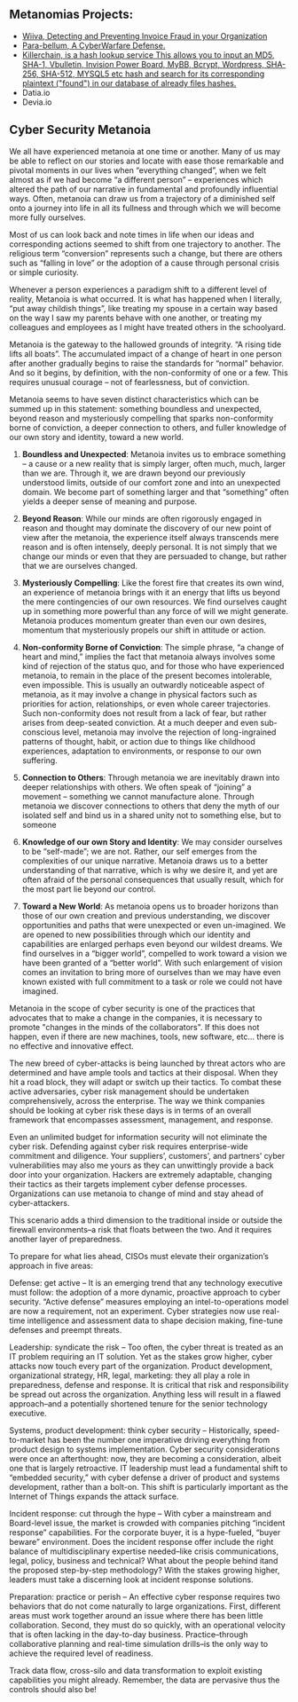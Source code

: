 ## Metanomias Projects:
- [Wiiva, Detecting and Preventing Invoice Fraud in your Organization](https://www.wiiva.com/)
- [Para-bellum, A CyberWarfare Defense.](https://www.para-bellum.io/) 
- [Killerchain, is a hash lookup service  This allows you to input an MD5, SHA-1, Vbulletin, Invision Power Board, MyBB, Bcrypt, Wordpress, SHA-256, SHA-512, MYSQL5 etc hash and search for its corresponding plaintext ("found") in our database of already files hashes.](https://www.killercha.in/)
- Datia.io
- Devia.io

## Cyber Security Metanoia

We all have experienced metanoia at one time or another. Many of us may be able to reflect on our stories and locate with ease those remarkable and pivotal moments in our lives when “everything changed”, when we felt almost as if we had become “a different person” – experiences which altered the path of our narrative in fundamental and profoundly influential ways. Often, metanoia can draw us from a trajectory of a diminished self onto a journey into life in all its fullness and through which we will become more fully ourselves.

Most of us can look back and note times in life when our ideas and corresponding actions seemed to shift from one trajectory to another. The religious term “conversion” represents such a change, but there are others such as “falling in love” or the adoption of a cause through personal crisis or simple curiosity.

Whenever a person experiences a paradigm shift to a different level of reality, Metanoia is what occurred. It is what has happened when I literally, “put away childish things”, like treating my spouse in a certain way based on the way I saw my parents behave with one another, or treating my colleagues and employees as I might have treated others in the schoolyard.

Metanoia is the gateway to the hallowed grounds of integrity. “A rising tide lifts all boats”. The accumulated impact of a change of heart in one person after another gradually begins to raise the standards for “normal” behavior. And so it begins, by definition, with the non-conformity of one or a few. This requires unusual courage – not of fearlessness, but of conviction.

Metanoia seems to have seven distinct characteristics which can be summed up in this statement: something boundless and unexpected, beyond reason and mysteriously compelling that sparks non-conformity borne of conviction, a deeper connection to others, and fuller knowledge of our own story and identity, toward a new world.

1.   **Boundless and Unexpected**: Metanoia invites us to embrace something – a cause or a new reality that is simply larger, often much, much, larger than we are. Through it, we are drawn beyond our previously understood limits, outside of our comfort zone and into an unexpected domain. We become part of something larger and that “something” often yields a deeper sense of meaning and purpose.

2.   **Beyond Reason**: While our minds are often rigorously engaged in reason and thought may dominate the discovery of our new point of view after the metanoia, the experience itself always transcends mere reason and is often intensely, deeply personal. It is not simply that we change our minds or even that they are persuaded to change, but rather that we are ourselves changed.

3.   **Mysteriously Compelling**: Like the forest fire that creates its own wind, an experience of metanoia brings with it an energy that lifts us beyond the mere contingencies of our own resources. We find ourselves caught up in something more powerful than any force of will we might generate. Metanoia produces momentum greater than even our own desires, momentum that mysteriously propels our shift in attitude or action.

4.   **Non-conformity Borne of Conviction**: The simple phrase, “a change of heart and mind,” implies the fact that metanoia always involves some kind of rejection of the status quo, and for those who have experienced metanoia, to remain in the place of the present becomes intolerable, even impossible. This is usually an outwardly noticeable aspect of metanoia, as it may involve a change in physical factors such as priorities for action, relationships, or even whole career trajectories. Such non-conformity does not result from a lack of fear, but rather arises from deep-seated conviction. At a much deeper and even sub-conscious level, metanoia may involve the rejection of long-ingrained patterns of thought, habit, or action due to things like childhood experiences, adaptation to environments, or response to our own suffering.

5.   **Connection to Others**: Through metanoia we are inevitably drawn into deeper relationships with others. We often speak of “joining” a movement – something we cannot manufacture alone. Through metanoia we discover connections to others that deny the myth of our isolated self and bind us in a shared unity not to something else, but to someone

6.   **Knowledge of our own Story and Identity**: We may consider ourselves to be “self-made”; we are not. Rather, our self emerges from the complexities of our unique narrative. Metanoia draws us to a better understanding of that narrative, which is why we desire it, and yet are often afraid of the personal consequences that usually result, which for the most part lie beyond our control.

7.   **Toward a New World**: As metanoia opens us to broader horizons than those of our own creation and previous understanding, we discover opportunities and paths that were unexpected or even un-imagined. We are opened to new possibilities through which our identity and capabilities are enlarged perhaps even beyond our wildest dreams. We find ourselves in a “bigger world”, compelled to work toward a vision we have been granted of a “better world”. With such enlargement of vision comes an invitation to bring more of ourselves than we may have even known existed with full commitment to a task or role we could not have imagined.

Metanoia in the scope of cyber security is one of the practices that advocates that to make a change in the companies, it is necessary to promote "changes in the minds of the collaborators". If this does not happen, even if there are new machines, tools, new software, etc... there is no effective and innovative effect.

The new breed of cyber-attacks is being launched by threat actors who are determined and have ample tools and tactics at their disposal. When they hit a road block, they will adapt or switch up their tactics. To combat these active adversaries, cyber risk management should be undertaken comprehensively, across the enterprise. The way we think companies should be looking at cyber risk these days is in terms of an overall framework that encompasses assessment, management, and response.

Even an unlimited budget for information security will not eliminate the cyber risk. Defending against cyber risk requires enterprise-wide commitment and diligence. Your suppliers’, customers’, and partners’ cyber vulnerabilities may also me yours as they can unwittingly provide a back door into your organization. Hackers are extremely adaptable, changing their tactics as their targets implement cyber defense processes. Organizations can use metanoia to change of mind and stay ahead of cyber-attackers.

This scenario adds a third dimension to the traditional inside or outside the firewall environments–a risk that floats between the two. And it requires another layer of preparedness.

To prepare for what lies ahead, CISOs must elevate their organization’s approach in five areas:

Defense: get active – It is an emerging trend that any technology executive must follow: the adoption of a more dynamic, proactive approach to cyber security. “Active defense” measures employing an intel-to-operations model are now a requirement, not an experiment. Cyber strategies now use real-time intelligence and assessment data to shape decision making, fine-tune defenses and preempt threats.

Leadership: syndicate the risk – Too often, the cyber threat is treated as an IT problem requiring an IT solution. Yet as the stakes grow higher, cyber attacks now touch every part of the organization. Product development, organizational strategy, HR, legal, marketing: they all play a role in preparedness, defense and response. It is critical that risk and responsibility be spread out across the organization. Anything less will result in a flawed approach–and a potentially shortened tenure for the senior technology executive.

Systems, product development: think cyber security – Historically, speed-to-market has been the number one imperative driving everything from product design to systems implementation. Cyber security considerations were once an afterthought: now, they are becoming a consideration, albeit one that is largely retroactive. IT leadership must lead a fundamental shift to “embedded security,” with cyber defense a driver of product and systems development, rather than a bolt-on. This shift is particularly important as the Internet of Things expands the attack surface.

Incident response: cut through the hype – With cyber a mainstream and Board-level issue, the market is crowded with companies pitching “incident response” capabilities. For the corporate buyer, it is a hype-fueled, “buyer beware” environment. Does the incident response offer include the right balance of multidisciplinary expertise needed–like crisis communications, legal, policy, business and technical? What about the people behind itand the proposed step-by-step methodology? With the stakes growing higher, leaders must take a discerning look at incident response solutions.

Preparation: practice or perish – An effective cyber response requires two behaviors that do not come naturally to large organizations. First, different areas must work together around an issue where there has been little collaboration. Second, they must do so quickly, with an operational velocity that is often lacking in the day-to-day business. Practice–through collaborative planning and real-time simulation drills–is the only way to achieve the required level of readiness. 

Track data flow, cross-silo and data transformation to exploit existing capabilities you might already. Remember, the data are pervasive thus the controls should also be!

